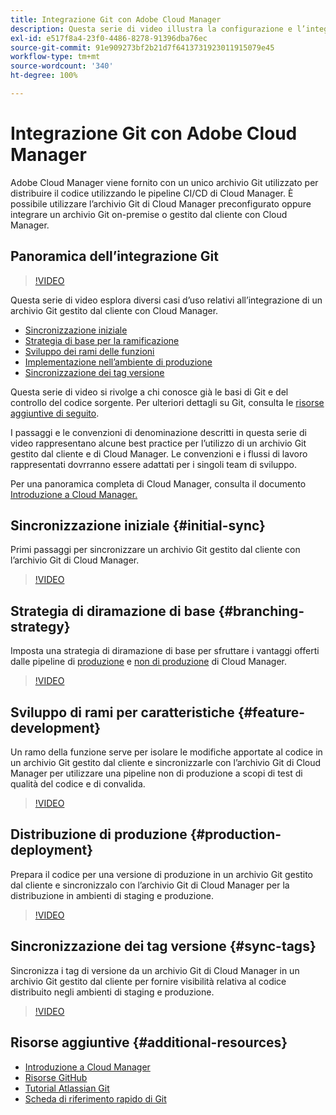 ```yaml
---
title: Integrazione Git con Adobe Cloud Manager
description: Questa serie di video illustra la configurazione e l’integrazione di un archivio Git gestito dal cliente (on-premise) con Adobe Cloud Manager.
exl-id: e517f8a4-23f0-4486-8278-91396dba76ec
source-git-commit: 91e909273bf2b21d7f6413731923011915079e45
workflow-type: tm+mt
source-wordcount: '340'
ht-degree: 100%

---
```



# Integrazione Git con Adobe Cloud Manager

Adobe Cloud Manager viene fornito con un unico archivio Git utilizzato per distribuire il codice utilizzando le pipeline CI/CD di Cloud Manager. È possibile utilizzare l’archivio Git di Cloud Manager preconfigurato oppure integrare un archivio Git on-premise o gestito dal cliente con Cloud Manager.

## Panoramica dell’integrazione Git

>[!VIDEO](https://video.tv.adobe.com/v/28710/)

Questa serie di video esplora diversi casi d’uso relativi all’integrazione di un archivio Git gestito dal cliente con Cloud Manager.

* [Sincronizzazione iniziale](#initial-sync)
* [Strategia di base per la ramificazione](#branching-strategy)
* [Sviluppo dei rami delle funzioni](#feature-development)
* [Implementazione nell’ambiente di produzione](#production-deployment)
* [Sincronizzazione dei tag versione](#sync-tags)

Questa serie di video si rivolge a chi conosce già le basi di Git e del controllo del codice sorgente. Per ulteriori dettagli su Git, consulta le [risorse aggiuntive di seguito](#additional-resources).

I passaggi e le convenzioni di denominazione descritti in questa serie di video rappresentano alcune best practice per l’utilizzo di un archivio Git gestito dal cliente e di Cloud Manager. Le convenzioni e i flussi di lavoro rappresentati dovrranno essere adattati per i singoli team di sviluppo.

Per una panoramica completa di Cloud Manager, consulta il documento [Introduzione a Cloud Manager.](/help/introduction.md)

## Sincronizzazione iniziale {#initial-sync}

Primi passaggi per sincronizzare un archivio Git gestito dal cliente con l’archivio Git di Cloud Manager.

>[!VIDEO](https://video.tv.adobe.com/v/28711/?quality=12)

## Strategia di diramazione di base {#branching-strategy}

Imposta una strategia di diramazione di base per sfruttare i vantaggi offerti dalle pipeline di [produzione](/help/using/production-pipelines.md) e [non di produzione](/help/using/non-production-pipelines.md) di Cloud Manager.

>[!VIDEO](https://video.tv.adobe.com/v/28712/?quality=12)

## Sviluppo di rami per caratteristiche {#feature-development}

Un ramo della funzione serve per isolare le modifiche apportate al codice in un archivio Git gestito dal cliente e sincronizzarle con l’archivio Git di Cloud Manager per utilizzare una pipeline non di produzione a scopi di test di qualità del codice e di convalida.

>[!VIDEO](https://video.tv.adobe.com/v/28723/?quality=12)

## Distribuzione di produzione {#production-deployment}

Prepara il codice per una versione di produzione in un archivio Git gestito dal cliente e sincronizzalo con l’archivio Git di Cloud Manager per la distribuzione in ambienti di staging e produzione.

>[!VIDEO](https://video.tv.adobe.com/v/28724/?quality=12)

## Sincronizzazione dei tag versione {#sync-tags}

Sincronizza i tag di versione da un archivio Git di Cloud Manager in un archivio Git gestito dal cliente per fornire visibilità relativa al codice distribuito negli ambienti di staging e produzione.

>[!VIDEO](https://video.tv.adobe.com/v/28725/?quality=12)

## Risorse aggiuntive {#additional-resources}

* [Introduzione a Cloud Manager](/help/introduction.md)
* [Risorse GitHub](https://try.github.io)
* [Tutorial Atlassian Git](https://www.atlassian.com/git/tutorials/what-is-version-control)
* [Scheda di riferimento rapido di Git](https://education.github.com/git-cheat-sheet-education.pdf)
